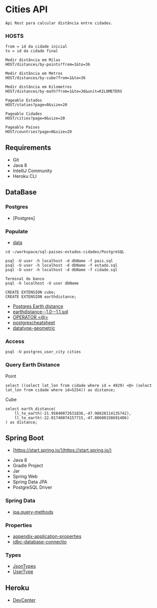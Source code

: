 # Cities API
```shell script
Api Rest para calcular distância entre cidades.
```

### HOSTS

```shell script
from = id da cidade inicial
to = id da cidade final

Medir distância em Milas
HOST/distances/by-points?from=1&to=36

Medir distância em Metros
HOST/distances/by-cube?from=1&to=36

Medir distância em Kilometros
HOST/distances/by-math?from=1&to=36&unit=KILOMETERS

Pageable Estados 
HOST/staties?page=0&size=20

Pageable Cidades 
HOST/cities?page=0&size=20

Pageable Países 
HOST/countries?page=0&size=20
```

## Requirements

* Git
* Java 8
* IntelliJ Community
* Heroku CLI

## DataBase

### Postgres

* [Postgres]

### Populate

* [data](https://github.com/chinnonsantos/sql-paises-estados-cidades/tree/master/PostgreSQL)

```shell script
cd ~/workspace/sql-paises-estados-cidades/PostgreSQL

psql -U user -h localhost -d dbName -f pais.sql
psql -U user -h localhost -d dbName -f estado.sql
psql -U user -h localhost -d dbName -f cidade.sql

Terminal do banco
psql -h localhost -U user dbName

CREATE EXTENSION cube; 
CREATE EXTENSION earthdistance;
```

* [Postgres Earth distance](https://www.postgresql.org/docs/current/earthdistance.html)
* [earthdistance--1.0--1.1.sql](https://github.com/postgres/postgres/blob/master/contrib/earthdistance/earthdistance--1.0--1.1.sql)
* [OPERATOR <@>](https://github.com/postgres/postgres/blob/master/contrib/earthdistance/earthdistance--1.1.sql)
* [postgrescheatsheet](https://postgrescheatsheet.com/#/tables)
* [datatype-geometric](https://www.postgresql.org/docs/current/datatype-geometric.html)

### Access

```shell script
psql -U postgres_user_city cities
```

### Query Earth Distance

Point
```roomsql
select ((select lat_lon from cidade where id = 4929) <@> (select lat_lon from cidade where id=5254)) as distance;
```

Cube
```roomsql
select earth_distance(
    ll_to_earth(-21.95840072631836,-47.98820114135742), 
    ll_to_earth(-22.01740074157715,-47.88600158691406)
) as distance;
```

## Spring Boot

* [https://start.spring.io/](https://start.spring.io/)

+ Java 8
+ Gradle Project
+ Jar
+ Spring Web
+ Spring Data JPA
+ PostgreSQL Driver

### Spring Data

* [jpa.query-methods](https://docs.spring.io/spring-data/jpa/docs/current/reference/html/#jpa.query-methods)

### Properties

* [appendix-application-properties](https://docs.spring.io/spring-boot/docs/current/reference/html/appendix-application-properties.html)
* [jdbc-database-connectio](https://www.codejava.net/java-se/jdbc/jdbc-database-connection-url-for-common-databases)

### Types

* [JsonTypes](https://github.com/vladmihalcea/hibernate-types)
* [UserType](https://docs.jboss.org/hibernate/orm/3.5/api/org/hibernate/usertype/UserType.html)

## Heroku

* [DevCenter](https://devcenter.heroku.com/articles/getting-started-with-gradle-on-heroku)

